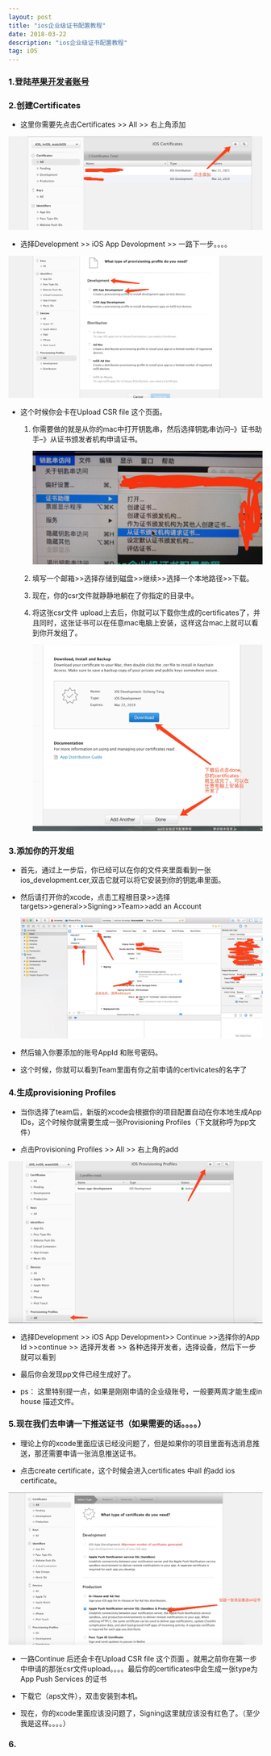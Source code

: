 ```yaml
---
layout: post
title: "ios企业级证书配置教程"
date: 2018-03-22
description: "ios企业级证书配置教程"
tag: iOS
---
```



### 1.登陆[苹果开发者账号](https://idmsa.apple.com/IDMSWebAuth/login?appIdKey=891bd3417a7776362562d2197f89480a8547b108fd934911bcbea0110d07f757&path=%2Faccount%2Fios%2Fprofile%2F&rv=1)

### 2.创建Certificates
* 这里你需要先点击Certificates >> All >> 右上角添加

![](/images/posts/iOS-cer-conf/img1.jpg)

* 选择Development >> iOS App Devolopment >> 一路下一步。。。。

![](/images/posts/iOS-cer-conf/WechatIMG133.jpeg)
* 这个时候你会卡在Upload CSR file 这个页面。
	1. 你需要做的就是从你的mac中打开钥匙串，然后选择钥匙串访问–》证书助手–》从证书颁发者机构申请证书。

	    ![](/images/posts/iOS-cer-conf/img2.jpeg)
	2. 填写一个邮箱>>选择存储到磁盘>>继续>>选择一个本地路径>>下载。
    3. 现在，你的csr文件就静静地躺在了你指定的目录中。
    4. 将这张csr文件 upload上去后，你就可以下载你生成的certificates了，并且同时，这张证书可以在任意mac电脑上安装，这样这台mac上就可以看到你开发组了。

        ![](/images/posts/iOS-cer-conf/1521712192392.jpg)

### 3.添加你的开发组

* 首先，通过上一步后，你已经可以在你的文件夹里面看到一张ios_development.cer,双击它就可以将它安装到你的钥匙串里面。

* 然后请打开你的xcode，点击工程根目录>>选择targets>>general>>Signing>>Team>>add an Account

    ![](/images/posts/iOS-cer-conf/WechatIMG131.jpeg)

* 然后输入你要添加的账号AppId 和账号密码。

* 这个时候，你就可以看到Team里面有你之前申请的certivicates的名字了

### 4.生成provisioning Profiles

* 当你选择了team后，新版的xcode会根据你的项目配置自动在你本地生成App IDs，这个时候你就需要生成一张Provisioning Profiles（下文就称呼为pp文件）

* 点击Provisioning Profiles >> All >> 右上角的add

![](/images/posts/iOS-cer-conf/WechatIMG132.jpeg)

* 选择Development >> iOS App Development>> Continue >>选择你的App Id >>continue >> 选择开发者 >> 各种选择开发者，选择设备，然后下一步就可以看到

* 最后你会发现pp文件已经生成好了。
* ps： 这里特别提一点，如果是刚刚申请的企业级账号，一般要两周才能生成in house 描述文件。

### 5.现在我们去申请一下推送证书（如果需要的话。。。。）
* 理论上你的xcode里面应该已经没问题了，但是如果你的项目里面有选消息推送，那还需要申请一张消息推送证书。



* 点击create certificate，这个时候会进入certificates 中all 的add ios certificate。

![](/images/posts/iOS-cer-conf/1521714014946.jpg)

* 一路Continue 后还会卡在Upload CSR file 这个页面 。就用之前你在第一步中申请的那张csr文件upload。。。。最后你的certificates中会生成一张type为App Push Services 的证书

* 下载它（aps文件），双击安装到本机。

* 现在，你的xcode里面应该没问题了，Signing这里就应该没有红色了。（至少我是这样。。。。）

### 6.



